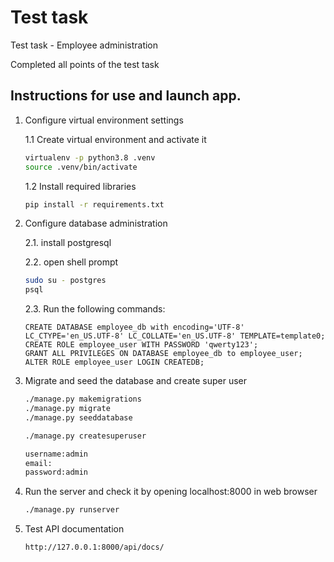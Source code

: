 # Test task

Test task - Employee administration

Completed all points of the test task

##  Instructions for use and launch app.

1. Configure virtual environment settings

    1.1 Create virtual environment and activate it
    
    ```bash
    virtualenv -p python3.8 .venv
   source .venv/bin/activate
    ```
    1.2 Install required libraries

    ```bash
    pip install -r requirements.txt
    ```

2. Configure database administration 
    
    2.1. install postgresql
    
    2.2. open shell prompt
    ```bash
    sudo su - postgres
    psql
    ```
    2.3. Run the following commands:
    ```postgresplsql
    CREATE DATABASE employee_db with encoding='UTF-8' LC_CTYPE='en_US.UTF-8' LC_COLLATE='en_US.UTF-8' TEMPLATE=template0;
    CREATE ROLE employee_user WITH PASSWORD 'qwerty123';
    GRANT ALL PRIVILEGES ON DATABASE employee_db to employee_user;
    ALTER ROLE employee_user LOGIN CREATEDB;
    ```

3. Migrate and seed the database and create super user

    ```bash
    ./manage.py makemigrations
    ./manage.py migrate
    ./manage.py seeddatabase
    ```
   
    ```bash
    ./manage.py createsuperuser
   
   username:admin
   email:
   password:admin
    ```

4. Run the server and check it by opening localhost:8000 in web browser

    ```bash
    ./manage.py runserver
    ```
    
5. Test API documentation

    ```
    http://127.0.0.1:8000/api/docs/
    ```
